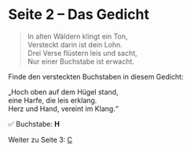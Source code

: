 
# Seite 2 – Das Gedicht

> In alten Wäldern klingt ein Ton,  
> Versteckt darin ist dein Lohn.  
> Drei Verse flüstern leis und sacht,  
> Nur einer Buchstabe ist erwacht.

Finde den versteckten Buchstaben in diesem Gedicht:

„Hoch oben auf dem Hügel stand,  
eine Harfe, die leis erklang.  
Herz und Hand, vereint im Klang.“

✅ Buchstabe: **H**

Weiter zu Seite 3: [C](C.md)
